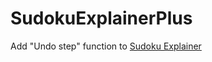 # SudokuExplainerPlus
Add "Undo step" function to [Sudoku Explainer](http://diuf.unifr.ch/pai/people/juillera/Sudoku/Sudoku.html "Sudoku Solver and Explainer Proguram written by Nicolas Juiller")

